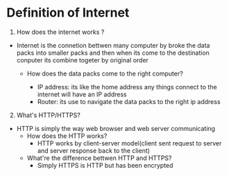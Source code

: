 # Definition of Internet

1. How does the internet works ?

- Internet is the connetion bettwen many computer by broke the data packs into smaller packs and then when its come to the destination conputer its combine togeter by original order

  - How does the data packs come to the right computer?

    - IP address: its like the home address any things connect to the internet will have an IP address
    - Router: its use to navigate the data packs to the right ip address

2. What's HTTP/HTTPS?

- HTTP is simply the way web browser and web server communicating
  - How does the HTTP works?
    - HTTP works by client-server model(client sent request to server and server response back to the client)
  - What're the difference bettwen HTTP and HTTPS?
    - Simply HTTPS is HTTP but has been encrypted
